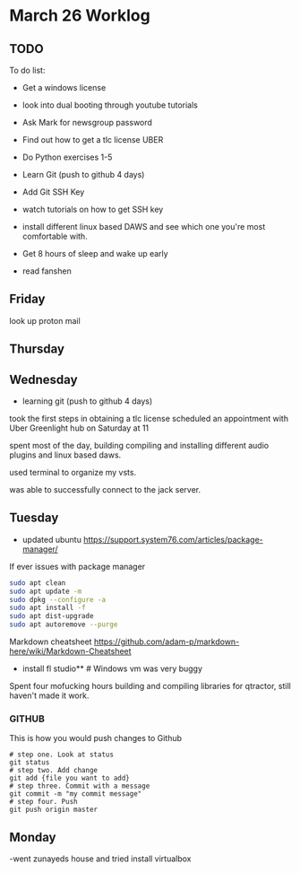 # March 26 Worklog
## TODO

To do list:
- Get a windows license 

- look into dual booting through youtube tutorials 
- Ask Mark for newsgroup password 
- Find out how to get a tlc license UBER
- Do Python exercises 1-5
- Learn Git (push to github 4 days)
- Add Git SSH Key 
- watch tutorials on how to get SSH key 
- install different linux based DAWS and see which 
  one you're most comfortable with.
- Get 8 hours of sleep and wake up early
- read fanshen 

## Friday
look up proton mail

## Thursday


## Wednesday
- learning git (push to github 4 days)

took the first steps in obtaining a tlc license 
scheduled an appointment with Uber Greenlight hub on Saturday at 11

spent most of the day, building compiling and installing different audio plugins and linux based daws. 

used terminal to organize my vsts.

was able to successfully connect to the jack server. 
 




## Tuesday
- updated ubuntu
https://support.system76.com/articles/package-manager/

If ever issues with package manager
```bash
sudo apt clean
sudo apt update -m
sudo dpkg --configure -a
sudo apt install -f
sudo apt dist-upgrade
sudo apt autoremove --purge
```

Markdown cheatsheet
https://github.com/adam-p/markdown-here/wiki/Markdown-Cheatsheet

- install fl studio** # Windows vm was very buggy

Spent four mofucking hours building and compiling libraries for qtractor, still haven't made it work.

### GITHUB
This is how you would push changes to Github
```
# step one. Look at status 
git status
# step two. Add change
git add {file you want to add}
# step three. Commit with a message
git commit -m "my commit message"
# step four. Push
git push origin master
```


## Monday
-went zunayeds house and tried install virtualbox